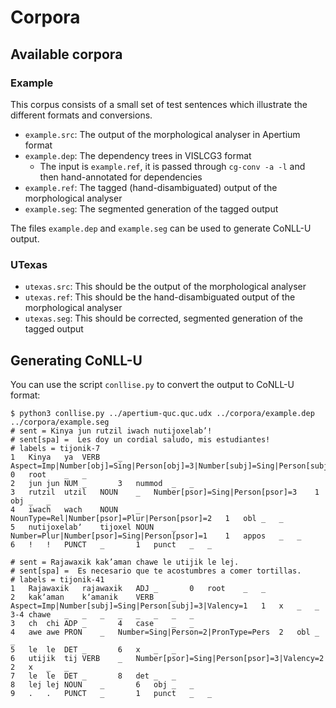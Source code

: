 # Corpora

## Available corpora

### Example

This corpus consists of a small set of test sentences which illustrate the different formats and conversions.

* `example.src`: The output of the morphological analyser in Apertium format
* `example.dep`: The dependency trees in VISLCG3 format 
  * The input is `example.ref`, it is passed through `cg-conv -a -l` and then hand-annotated for dependencies
* `example.ref`: The tagged (hand-disambiguated) output of the morphological analyser
* `example.seg`: The segmented generation of the tagged output

The files `example.dep` and `example.seg` can be used to generate CoNLL-U output.

### UTexas

* `utexas.src`: This should be the output of the morphological analyser
* `utexas.ref`: This should be the hand-disambiguated output of the morphological analyser
* `utexas.seg`: This should be corrected, segmented generation of the tagged output 

## Generating CoNLL-U

You can use the script `conllise.py` to convert the output to CoNLL-U format:

```
$ python3 conllise.py ../apertium-quc.quc.udx ../corpora/example.dep ../corpora/example.seg 
# sent = Kinya jun rutzil iwach nutijoxelab’!
# sent[spa] =  Les doy un cordial saludo, mis estudiantes!
# labels = tijonik-7
1	Kinya	ya	VERB	_	Aspect=Imp|Number[obj]=Sing|Person[obj]=3|Number[subj]=Sing|Person[subj]=1|Valency=2	0	root	_	_
2	jun	jun	NUM	_		3	nummod	_	_
3	rutzil	utzil	NOUN	_	Number[psor]=Sing|Person[psor]=3	1	obj	_	_
4	iwach	wach	NOUN	_	NounType=Rel|Number[psor]=Plur|Person[psor]=2	1	obl	_	_
5	nutijoxelabʼ	tijoxel	NOUN	_	Number=Plur|Number[psor]=Sing|Person[psor]=1	1	appos	_	_
6	!	!	PUNCT	_		1	punct	_	_

# sent = Rajawaxik kak’aman chawe le utijik le lej.
# sent[spa] =  Es necesario que te acostumbres a comer tortillas.
# labels = tijonik-41
1	Rajawaxik	rajawaxik	ADJ	_		0	root	_	_
2	kakʼaman	kʼamanik	VERB	_	Aspect=Imp|Number[subj]=Sing|Person[subj]=3|Valency=1	1	x	_	_
3-4	chawe	_	_	_	_	_	_	_	_
3	ch	chi	ADP	_		4	case	_	_
4	awe	awe	PRON	_	Number=Sing|Person=2|PronType=Pers	2	obl	_	_
5	le	le	DET	_		6	x	_	_
6	utijik	tij	VERB	_	Number[psor]=Sing|Person[psor]=3|Valency=2	2	x	_	_
7	le	le	DET	_		8	det	_	_
8	lej	lej	NOUN	_		6	obj	_	_
9	.	.	PUNCT	_		1	punct	_	_

```
